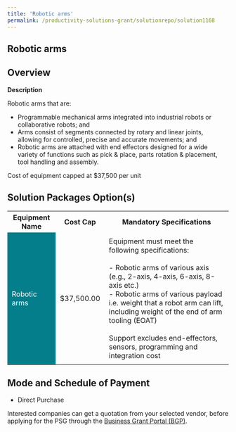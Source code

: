 ```yaml
---
title: 'Robotic arms'
permalink: /productivity-solutions-grant/solutionrepo/solution1168
---
```


## Robotic arms

## Overview

**Description**

Robotic arms that are:
- Programmable mechanical arms integrated into industrial robots or collaborative robots; and 
- Arms consist of segments connected by rotary and linear joints, allowing for controlled, precise and accurate movements; and
- Robotic arms are attached with end effectors designed for a wide variety of functions such as pick & place, parts rotation & placement, tool handling and assembly.  

Cost of equipment capped at $37,500 per unit

## Solution Packages Option(s)

<table>
<tr>
<th><b>Equipment Name</b></th>
<th><b>Cost Cap</b></th>
<th><b>Mandatory Specifications</b></th>
</tr>
<tr>
<td style='padding: 10px; background-color: #037E8A; color: #FFFFFF;'>Robotic arms</td>
<td style='padding: 10px;'>$37,500.00</td>
<td style='padding: 10px;'>Equipment must meet the following specifications: <br><br>- Robotic arms of various axis (e.g., 2-axis, 4-axis, 6-axis, 8-axis etc.) <br>- Robotic arms of various payload i.e. weight that a robot arm can lift, including weight of the end of arm tooling (EOAT) <br><br>Support excludes end-effectors, sensors, programming and integration cost<br></td>
</tr>
</table>

## Mode and Schedule of Payment

 - Direct Purchase

Interested companies can get a quotation from your selected vendor, before applying for the PSG through the <a href='https://www.businessgrants.gov.sg/' target='_blank' rel='noopener'>Business Grant Portal (BGP)</a>.

<script src="/jquery/resize-tables.js"></script>
